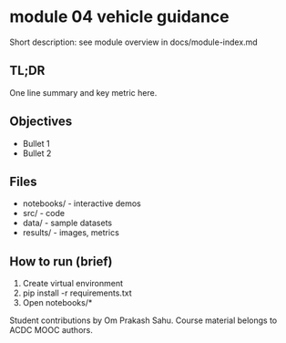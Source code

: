 # module 04 vehicle guidance

Short description: see module overview in docs/module-index.md

## TL;DR
One line summary and key metric here.

## Objectives
- Bullet 1
- Bullet 2

## Files
- notebooks/ - interactive demos
- src/ - code
- data/ - sample datasets
- results/ - images, metrics

## How to run (brief)
1. Create virtual environment
2. pip install -r requirements.txt
3. Open notebooks/*

Student contributions by Om Prakash Sahu. Course material belongs to ACDC MOOC authors.
